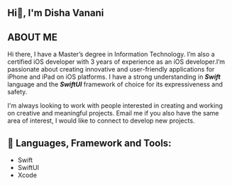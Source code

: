 ## Hi👋, I'm Disha Vanani

## ABOUT ME

Hi there, I have a Master’s degree in Information Technology. I’m also a certified iOS developer with 3 years of experience as an iOS developer.I’m passionate about creating innovative and user-friendly applications for iPhone and iPad on iOS platforms. I have a strong understanding in ***Swift*** language and the ***SwiftUI*** framework  of choice for its expressiveness and safety.

I'm always looking to work with people interested in creating and working on creative and meaningful projects. Email me if you also have the same area of interest, I would like to connect to develop new projects.
## 🧰 Languages, Framework and Tools:
 - Swift
 - SwiftUI
 - Xcode
<!--
**dishvanani13/dishvanani13** is a ✨ _special_ ✨ repository because its `README.md` (this file) appears on your GitHub profile.

Here are some ideas to get you started:

- 🔭 I’m currently working on ...
- 🌱 I’m currently learning ...
- 👯 I’m looking to collaborate on ...
- 🤔 I’m looking for help with ...
- 💬 Ask me about ...
- 📫 How to reach me: ...
- 😄 Pronouns: ...
- ⚡ Fun fact: ...
-->
